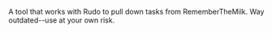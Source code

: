 A tool that works with Rudo to pull down tasks from RememberTheMilk.  Way outdated--use at your own risk.
